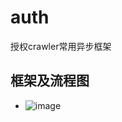 # auth
授权crawler常用异步框架

## 框架及流程图
* ![image](https://github.com/JIUNLIU233/auth/blob/master/pic/%E6%8E%88%E6%9D%83%E6%B5%81%E7%A8%8B%E5%9B%BE.png)
